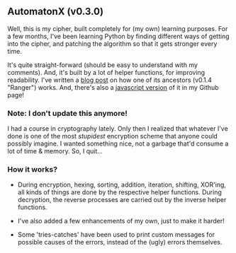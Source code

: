 ## AutomatonX (v0.3.0)

Well, this is my cipher, built completely for (my own) learning purposes. For a few months, I've been learning Python by finding different ways of getting into the cipher, and patching the algorithm so that it gets stronger every time.

It's quite straight-forward (should be easy to understand with my comments). And, it's built by a lot of helper functions, for improving readability. I've written a [blog post](http://wp.me/p3OCmi-qT) on how one of its ancestors (v0.1.4 "Ranger") works. And, there's also a [javascript version](http://wafflespeanut.github.io/scripts/site-old/sentinel/) of it in my Github page!

### Note: I don't update this anymore!

I had a course in cryptography lately. Only then I realized that whatever I've done is one of the most *stupidest* encryption scheme that anyone could possibly imagine. I wanted something nice, not a garbage that'd consume a lot of time & memory. So, I quit...

### How it works?

- During encryption, hexing, sorting, addition, iteration, shifting, XOR'ing, all kinds of things are done by the respective helper functions. During decryption, the reverse processes are carried out by the inverse helper functions.

- I've also added a few enhancements of my own, just to make it harder!

- Some 'tries-catches' have been used to print custom messages for possible causes of the errors, instead of the (ugly) errors themselves.
